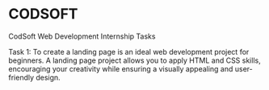 # CODSOFT
CodSoft Web Development Internship Tasks

Task 1: To create a landing page is an ideal web development project for beginners. A landing page project allows you to apply HTML and CSS skills,
        encouraging your creativity while ensuring a visually appealing and user-friendly design.
